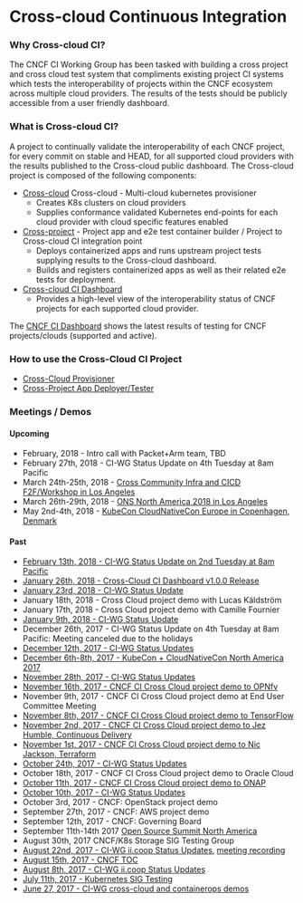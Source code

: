 # Cross-cloud Continuous Integration

### Why Cross-cloud CI?

The CNCF CI Working Group has been tasked with building a cross project and cross cloud test system that compliments existing project CI systems which tests the interoperability of projects within the CNCF ecosystem across multiple cloud providers. The results of the tests should be publicly accessible from a user friendly dashboard.

### What is Cross-cloud CI?


A project to continually validate the interoperability of each CNCF project, for every commit on stable and HEAD, for all supported cloud providers with the results published to the Cross-cloud public dashboard. The Cross-cloud project is composed of the following components:
- [Cross-cloud](https://github.com/crosscloudci/cross-cloud) Cross-cloud - Multi-cloud kubernetes provisioner
  * Creates K8s clusters on cloud providers
  * Supplies conformance validated Kubernetes end-points for each cloud provider with cloud specific features enabled
- [Cross-project](https://github.com/crosscloudci/cross-project) - Project app and e2e test container builder / Project to Cross-cloud CI integration point
  * Deploys containerized apps and runs upstream project tests supplying results to the Cross-cloud dashboard.
  * Builds and registers containerized apps as well as their related e2e tests for deployment.
- [Cross-cloud CI Dashboard](http://cncf.ci)
  * Provides a high-level view of the interoperability status of CNCF projects for each supported cloud provider.

The [CNCF CI Dashboard](http://cncf.ci) shows the latest results of testing for CNCF projects/clouds (supported and active).

### How to use the Cross-Cloud CI Project

* [Cross-Cloud Provisioner](https://github.com/crosscloudci/cross-cloud#how-to-use-cross-cloud)
* [Cross-Project App Deployer/Tester](https://github.com/crosscloudci/cross-project) 


### Meetings / Demos

#### Upcoming
- February, 2018 - Intro call with Packet+Arm team, TBD
- February 27th, 2018 - CI-WG Status Update on 4th Tuesday at 8am Pacific
- March 24th-25th, 2018 - [Cross Community Infra and CICD F2F/Workshop in Los Angeles](https://public.etherpad-mozilla.org/p/cross-community-infra-cicd)
- March 26th-29th, 2018 - [ONS North America 2018 in Los Angeles](https://events.linuxfoundation.org/events/open-networking-summit-north-america-2018/)
- May 2nd-4th, 2018 - [KubeCon CloudNativeCon Europe in Copenhagen, Denmark](https://www.google.com/url?q=https%3A%2F%2Fevents.linuxfoundation.org%2Fevents%2Fkubecon-cloudnativecon-europe-2018%2F&sa=D&ust=1515523215433000&usg=AFQjCNHskvq8WRzkzRNuh9A8rGjCJcvoyg)



#### Past
- [February 13th, 2018 - CI-WG Status Update on 2nd Tuesday at 8am Pacific](https://docs.google.com/presentation/d/1J51D4uRLgS6o_J7xkHbQmVPxVjmceuYTr_we1MeCOI4/edit?ts=5a832888#slide=id.g24450b0d21_0_222)
- [January 26th, 2018 - Cross-Cloud CI Dashboard v1.0.0 Release](https://docs.google.com/presentation/d/1hhhx0C3REd3l94QU-0DB6Try4jdHZ8ou2klzJOfCC9M/edit?usp=sharing)
- [January 23rd, 2018 - CI-WG Status Update](https://docs.google.com/presentation/d/1j8wa5xGMFFiLBwxuu4xyhtMFUyGSnDb-EIJY2ghsf-A/)
- January 18th, 2018 - Cross Cloud project demo with Lucas Käldström
- January 17th, 2018 - Cross Cloud project demo with Camille Fournier
- [January 9th, 2018 - CI-WG Status Update](https://docs.google.com/presentation/d/1DXs0DNCnPcpM8Bou6K1A3E9G89CmW8cwZJincwgewuM/edit#slide=id.g242b36cf7c_0_151)
- December 26th, 2017 - CI-WG Status Update on 4th Tuesday at 8am Pacific: Meeting canceled due to the holidays
- [December 12th, 2017 - CI-WG Status Updates](https://docs.google.com/presentation/d/16a-oKZcl4CKwMtcvU6mWDOzIcb7oNTXW5wNppN8-M0s/edit?usp=sharing)
- [December 6th-8th, 2017 - KubeCon + CloudNativeCon North America 2017](https://www.cncf.io/event/cloudnativecon-north-america-2017/)
- [November 28th, 2017 - CI-WG Status Updates](https://docs.google.com/presentation/d/1JAXkf6kKgo6E7mhKPgZXbRWIsh-yE6TkgEXPBhttpH4/edit?usp=sharing)
- [November 16th, 2017 - CNCF CI Cross Cloud project demo to OPNfv](https://docs.google.com/presentation/d/1_gfoyOWMWnt5YS1KuYSbKh-hHPYdgtQ4-lI3dPtaLSY/edit#slide=id.g27c85eba33_0_182)
- November 9th, 2017 - CNCF CI Cross Cloud project demo at End User Committee Meeting
- [November 8th, 2017 - CNCF CI Cross Cloud project demo to TensorFlow](https://docs.google.com/presentation/d/1AoJxg3PC84tAdKXNJ9t5PUUkBYTZjP9CQe197qokGZs/edit#slide=id.g24450b0d21_0_222)
- [November 2nd, 2017 - CNCF CI Cross Cloud project demo to Jez Humble, Continuous Delivery](https://docs.google.com/presentation/d/1dhJgeBLYEzXoVvpxX7ls75o-GdsVwhpUY08O8UAiUUc/edit?usp=sharing)
- [November 1st, 2017 - CNCF CI Cross Cloud project demo to Nic Jackson, Terraform](https://docs.google.com/presentation/d/1Y1E1y5SHTW56CDT4hyAFZAtPftOeezqCZrhLGCjY94A/edit?usp=sharing)
- [October 24th, 2017 - CI-WG Status Updates](https://docs.google.com/a/vulk.coop/presentation/d/10x7ssMrYN5A_XBxN8NBQ2Zoy2akbT2NqO7mn6hJLnSk/edit?usp=sharing)
- October 18th, 2017 - CNCF CI Cross Cloud project demo to Oracle Cloud
- [October 11th, 2017 - CNCF CI Cross Cloud project demo to ONAP](https://docs.google.com/presentation/d/1EclOrNbeF7gqlIR3hfjKAAVvdl68NDcWEGQho1MpS-E/edit#slide=id.g24450b0d21_0_222)
- [October 10th, 2017 - CI-WG Status Updates](https://docs.google.com/presentation/d/1kahPZZyk1S1fbvy0-ocaDvSzoJlSE_2JlE-sQHhDu1g/edit#slide=id.g242b36cf7c_0_10)
- October 3rd, 2017 - CNCF: OpenStack project demo
- September 27th, 2017 - CNCF: AWS project demo 
- September 12th, 2017 - CNCF: Governing Board
- September 11th-14th 2017 [Open Source Summit North America](http://events.linuxfoundation.org/events/open-source-summit-north-america)
- August 30th, 2017 CNCF/K8s Storage SIG Testing Group
- [August 22nd, 2017 - CI-WG ii.coop Status Updates](https://docs.google.com/presentation/d/1MixvezbkqJP4VeA09kUd-Po18V3SLHS-nSlOnkzowms/edit#slide=id.g242b36cf7c_0_10), [meeting recording](https://www.youtube.com/watch?v=TXZ151MRTpc)
- [August 15th, 2017 - CNCF TOC](https://youtu.be/aX12ituxdOU?t=51m32s)
- [August 8th, 2017 - CI-WG ii.coop Status Updates](https://docs.google.com/presentation/d/1dgkeXN7qSJ8tSUTZ5ecB67D155Y0Mphrpqi9ZFZXWKo/edit#slide=id.g242b36cf7c_0_10)
- [July 11th, 2017 - Kubernetes SIG Testing](https://www.youtube.com/watch?v=DQGcv2a4qXQ&list=PL69nYSiGNLP0ofY51bEooJ4TKuQtUSizR&index=1)
- [June 27, 2017 - CI-WG cross-cloud and containerops demos](https://www.youtube.com/watch?v=Jc5EJVK7ZZk&feature=youtu.be&t=307)
